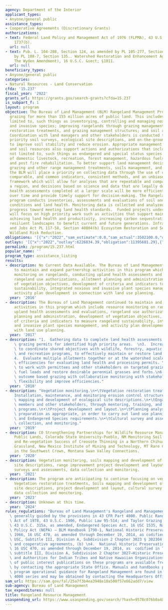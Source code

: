 ```yaml
---
agency: Department of the Interior
applicant_types:
- Anyone/general public
assistance_types:
- Cooperative Agreements (Discretionary Grants)
authorizations:
- text: Federal Land Policy and Management Act of 1976 (FLPMA), 43 U.S.C. &sect; §
    1737(b).
  url: null
- text: Pub. L. 104-208, Section 124, as amended by PL 105-277, Section 136, as amended
    by PL 108-7, Section 135.. Watershed Restoration and Enhancement Agreements (aka
    The Wyden Amendment), 16 U.S.C. &sect; §1011.
  url: null
beneficiary_types:
- Anyone/general public
categories:
- Natural Resources - Land Conservation
cfda: '15.237'
fiscal_year: '2022'
grants_url: https://grants.gov/search-grants?cfda=15.237
is_subpart_f: 1
layout: program
objective: The Bureau of Land Management (BLM) Rangeland Management Program administers
  grazing for more than 155 million acres of public land. This includes, but is not
  limited to, such things as inventorying, controlling and managing noxious weeds
  and invasive species; improving rangelands through grazing management, vegetation
  restoration treatments, and grazing management structures; and soil resource management.
  Coordination with land managers and other stakeholders is conducted to complete
  priority soil surveys, ecological site descriptions, and on-the-ground projects
  to improve soil stability and reduce erosion. Appropriate management of rangeland
  and soil resources also support actions and authorizations that include, but is
  not limited to, such things as endangered and special status species recovery, grazing
  of domestic livestock, recreation, forest management, hazardous fuels reduction,
  and post fire rehabilitation. To better support land management decisions regarding
  grazing and other range management treatments, soils management, and invasive species,
  the BLM will place a priority on collecting data through the use of consistent,
  comparable, and common indicators, consistent methods, and an unbiased sampling
  framework which will allow for analyses that are repeatable and comparable across
  a region, and decisions based on science and data that are legally defensible. Land
  health assessments completed at a larger scale will be more efficient and less costly
  over time and provide timely support for decision-making. The Rangeland Management
  program conducts inventories, assessments and evaluations of soil and vegetation
  conditions and land health. Monitoring data is collected and analyzed to ensure
  progress toward meeting land health standards.  Funded projects under this program
  will focus on high priority work such as activities that support maintaining or
  achieving land health and productivity, increasing carbon sequestration, and creating
  resilient landscapes to benefit current and future generations. Infrastructure Investment
  and Jobs Act PL 117-58, Section 40804(b) Ecosystem Restoration and Section 40803
  Wildland Risk Reduction.
obligations: '[{"x":"2022","sam_estimate":0.0,"sam_actual":3502100.0,"usa_spending_actual":3683670.65},{"x":"2023","sam_estimate":0.0,"sam_actual":9343845.0,"usa_spending_actual":17607870.65},{"x":"2024","sam_estimate":500000.0,"sam_actual":0.0,"usa_spending_actual":15492085.73}]'
outlays: '[{"x":"2022","outlay":6226834.39,"obligation":11395681.29},{"x":"2023","outlay":5345095.63,"obligation":15519274.13},{"x":"2024","outlay":21181.29,"obligation":4111819.19}]'
permalink: /program/15.237.html
popular_name: ''
program_type: assistance_listing
results:
- description: No Current Data Available. The Bureau of Land Management continued
    to maintain and expand partnership activities in this program which include resource
    monitoring on rangelands, conducting upland health assessments and evaluations,
    rangeland use authorizations, allotment planning and administration, development
    of vegetation objectives, development of criteria and indicators to measure rangeland
    sustainability, integrated noxious and invasive plant species management, and
    activity plan development in connection with land use planning.
  year: '2016'
- description: The Bureau of Land Management continued to maintain and expand partnership
    activities in this program which include resource monitoring on rangelands, conducting
    upland health assessments and evaluations, rangeland use authorizations, allotment
    planning and administration, development of vegetation objectives, development
    of criteria and indicators to measure rangeland sustainability, integrated noxious
    and invasive plant species management, and activity plan development in connection
    with land use planning.
  year: '2017'
- description: "1.  Gathering data to complete land health assessments.\n2.  Processing\
    \ grazing permits for identified high priority areas.  \n3.  Increased efforts\
    \ to coordinate shared objectives with wildlife, forestry, aquatic, and cultural\
    \ and recreation programs, to effectively maintain or restore land health. \n\
    4.  Evaluate multiple allotments together or at the watershed scale to improve\
    \ efficiencies for evaluating land health and processing permits. \n5.  Continue\
    \ to work with permittees and other stakeholders on targeted grazing to decrease\
    \ fuel loads and restore desirable perennial grasses and forbs.\n6.  Implement\
    \ outcome based grazing with collaborative monitoring with stakeholders to increase\
    \ flexibility and improve efficiencies."
  year: '2018'
- description: "Vegetation monitoring.\n•\tVegetation restoration treatments \n•\t\
    Installation, maintenance, and monitoring erosion control structures.\n•\tSoils\
    \ mapping and development of ecological site descriptions.\n•\tEngagement of community\
    \ members and other stakeholders, through mentoring, training, and educational\
    \ programs.\n•\tProject development and layout.\n•\tPlanning analysis and document\
    \ preparation as appropriate, in order to carry out land use planning decisions,\
    \ and Endangered Species requirements.\n•\tCultural survey and assessment data\
    \ collection, and monitoring."
  year: '2019'
- description: CO Strengthening Partnerships for Wildlife Resource Management on Colorado's
    Public Lands, Colorado State University-Pueblo, NM Monitoring Soil Properties
    and Re-vegetation Success of Creosote Thinning in a Northern Chihuahuan Desert
    Grassland, New Mexico Institute of Mining and Technology, MT Rare Carnivore Monitoring
    in the Southwest Crown, Montana Swan Valley Connections.
  year: '2020'
- description: Vegetation monitoring, soils mapping and development of ecological
    site descriptions, range improvement project development and layout,  cultural
    surveys and assessments, data collection and monitoring.
  year: '2021'
- description: The program are anticipating to continue focusing on vegetation monitoring,
    Vegetation restoration treatments, Soils mapping and development of ecological
    site descriptions, project development and layout, cultural survey and assessment,
    data collection and monitoring.
  year: '2023'
- description: Unknown at this time.
  year: '2024'
rules_regulations: "Bureau of Land Management's Rangeland and Management program is\
  \ generally guided by the provisions in 43 CFR Part 4000. Public Rangelands Improvement\
  \ Act of 1978, 43 U.S.C. 1906, Public Law 95-514; and Taylor Grazing Act of 1934,\
  \ 43 U.S.C. 315a, as amended, Endangered Species Act, 16 USC 1535, National Environmental\
  \ Policy Act (NEPA) – BLM Handbook 1790-1, National Historic Preservation Act of\
  \ 1966, 16 USC 470, as amended through December 19, 2014, as codified in Title 54\
  \ USC, Subtitle III, Division A, Subdivision 2 Chapter 3023 § 302304. Contracts\
  \ and cooperative agreements, (b) \n4.  National Historic Preservation Act of 1966,\
  \ 16 USC 470, as amended through December 19, 2014, as  codified in Title 54 USC,\
  \ subtitle III, Division A, Subdivision 2 Chapter 3027—Historic Preservation Programs\
  \ and Authorities for Indian Tribes and Native Hawaiian Organizations.\nA variety\
  \ of public interest publications on these programs are available free of charge\
  \ by contacting the appropriate State Office. Manuals and handbooks providing basic\
  \ program operational guidance for Rangeland Management are found in BLM Manuals\
  \ 4000 series and may be obtained by contacting the Headquarters Office."
sam_url: https://sam.gov/fal/25a7f3b4ea3948e18a500f57e662add7/view
sub-agency: Bureau of Land Management
tax_expenditures: null
title: Rangeland Resource Management
usaspending_url: https://www.usaspending.gov/search/?hash=9578c076b0a489d20bbbf3d6604efd21
---
```

